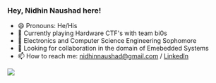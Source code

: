 ### Hey, Nidhin Naushad here!


- 😄 Pronouns: He/His
- 🔭 Currently playing Hardware CTF's with team bi0s
- 🌱 Electronics and Computer Science Engineering Sophomore
- 👯 Looking for collaboration in the domain of Emebedded Systems 
- 📫 How to reach me: nidhinnaushad@gmail.com / [LinkedIn](https://in.linkedin.com/in/nidhin-naushad-1627341b5) 
<img src = "https://github-readme-stats.vercel.app/api?username=nidhinnaushad&&show_icons=true&title_color=ffffff&icon_color=ffffff&text_color=b2b2b2&bg_color=000000">
